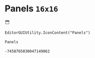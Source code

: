 # Panels `16x16`
<img src="/img/Panels.png" width=16 height=16>

``` CSharp
EditorGUIUtility.IconContent("Panels")
```
```
Panels
```
```
-7458765030047149862
```
